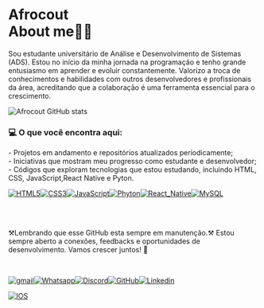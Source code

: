 <h1>Afrocout </br>
   About me👋🏾</h1>
   
Sou estudante universitário de Análise e Desenvolvimento de Sistemas (ADS). Estou no início da minha jornada na programação e tenho grande entusiasmo em aprender e evoluir constantemente. Valorizo a troca de conhecimentos e habilidades com outros desenvolvedores e profissionais da área, acreditando que a colaboração é uma ferramenta essencial para o crescimento.

![Afrocout GitHub stats](https://github-readme-stats.vercel.app/api?username=Afrocout&show_icons=true&theme=dracula)

<h3> 💻 O que você encontra aqui:</h3> 
- Projetos em andamento e repositórios atualizados periodicamente; <br>
- Iniciativas que mostram meu progresso como estudante e desenvolvedor;<br>
- Códigos que exploram tecnologias que estou estudando, incluindo HTML, CSS, JavaScript,React Native e Pyton.
<br>

[![HTML5](https://img.shields.io/badge/HTML5-E34F26?style=for-the-badge&logo=html5&logoColor=white)]()[![CSS3](https://img.shields.io/badge/CSS3-1572B6?style=for-the-badge&logo=css3&logoColor=white)]()[![JavaScript](https://img.shields.io/badge/JavaScript-F7DF1E?style=for-the-badge&logo=javascript&logoColor=black)]()[![Phyton](https://img.shields.io/badge/Python-14354C?style=for-the-badge&logo=python&logoColor=white)]()[![React_Native](https://img.shields.io/badge/React_Native-20232A?style=for-the-badge&logo=react&logoColor=61DAFB)]()[![MySQL](https://img.shields.io/badge/MySQL-00000F?style=for-the-badge&logo=mysql&logoColor=white)]()

<br> <br>

⚒️Lembrando que esse GitHub esta sempre em manutenção.⚒️
Estou sempre aberto a conexões, feedbacks e oportunidades de desenvolvimento. Vamos crescer juntos! 🚀

<br>

[![gmail](https://img.shields.io/badge/Gmail-D14836?style=for-the-badge&logo=gmail&logoColor=white)]()[![Whatsapp](https://img.shields.io/badge/WhatsApp-25D366?style=for-the-badge&logo=whatsapp&logoColor=white)]()[![Discord](https://img.shields.io/badge/Discord-7289DA?style=for-the-badge&logo=discord&logoColor=white)]()[![GitHub](https://img.shields.io/badge/GitHub-100000?style=for-the-badge&logo=github&logoColor=white)]()[![Linkedin](https://img.shields.io/badge/LinkedIn-0077B5?style=for-the-badge&logo=linkedin&logoColor=white)]()

[![IOS](https://img.shields.io/badge/iOS-000000?style=for-the-badge&logo=ios&logoColor=white)]()
